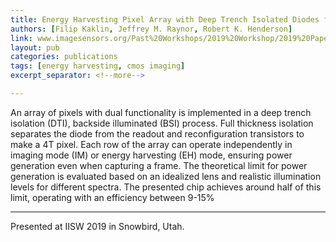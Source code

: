 ```yaml
---
title: Energy Harvesting Pixel Array with Deep Trench Isolated Diodes for Self-Powered Imaging - IISW 2019
authors: [Filip Kaklin, Jeffrey M. Raynor, Robert K. Henderson]
link: www.imagesensors.org/Past%20Workshops/2019%20Workshop/2019%20Papers/R41.pdf
layout: pub
categories: publications
tags: [energy harvesting, cmos imaging]
excerpt_separator: <!--more-->

---
```

An array of pixels with dual functionality is implemented in a deep trench isolation (DTI), backside illuminated (BSI) process. Full thickness isolation separates the diode from the readout and reconfiguration transistors to make a 4T pixel. Each row of the array can operate independently in imaging mode (IM) or energy harvesting (EH) mode, ensuring power generation even when capturing a frame. The theoretical limit for power generation is evaluated based on an idealized lens and realistic illumination levels for different spectra. The presented chip achieves around half of this limit, operating with an efficiency between 9-15%
<!--more-->

--------

Presented at IISW 2019 in Snowbird, Utah.

